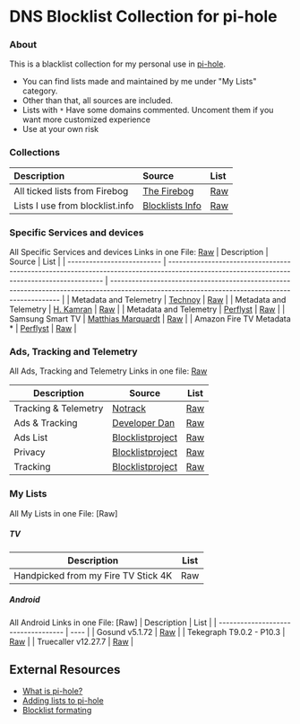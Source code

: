 # DNS Blocklist Collection for pi-hole

### About

This is a blacklist collection for my personal use in [pi-hole](https://pi-hole.net/). 

- You can find lists made and maintained by me under "My Lists" category. 
- Other than that, all sources are included. 
- Lists with `*` Have some domains commented. Uncoment them if you want more customized experience  
- Use at your own risk
 
 
### Collections

| Description                          | Source                                            | List                                                                                     |
| :----------------------------------- | :------------------------------------------------ | :--------------------------------------------------------------------------------------- |
| All ticked lists from Firebog        | [The Firebog](https://firebog.net/)               | [Raw](https://v.firebog.net/hosts/lists.php?type=tick)                                   |
| Lists I use from blocklist.info      | [Blocklists Info](https://blocklists.info/)       | [Raw](https://raw.githubusercontent.com/arm-ser/dns-blocklists/main/blocklists.info.txt) |

        
### Specific Services and devices
All Specific Services and devices Links in one File: [Raw](https://raw.githubusercontent.com/arm-ser/dns-blocklists/71b5f1c36d6f2de19e98e3cd46f588aaadb21f31/specific-services-and-devices.txt)
| Description                | Source                                                                                                                                     | List                                                                                                                                           |
| -------------------------- | ------------------------------------------------------------------------------------------------------------------------------------------ | ---------------------------------------------------------------------------------------------------------------------------------------------- |
| Metadata and Telemetry     | [Technoy](https://www.technoy.de/lists/blocklists-fuer-pihole/)                                                                            | [Raw](https://raw.githubusercontent.com/Perflyst/PiHoleBlocklist/master/SmartTV.txt)                                                           |
| Metadata and Telemetry     | [H. Kamran](https://github.com/hkamran80)                                                                                                  | [Raw](https://gist.githubusercontent.com/hkamran80/779019103fcd306979411d44c8d38459/raw/e0f084b396bb8ffcb390c8e7272ae96a6c292d10/SmartTV2.txt) |
| Metadata and Telemetry     | [Perflyst](https://github.com/Perflyst)                                                                                                    | [Raw](https://perflyst.github.io/PiHoleBlocklist/SmartTV.txt)                                                                                  |
| Samsung Smart TV           | [Matthias Marquardt](https://github.com/marq24)                                                                                            | [Raw](https://raw.githubusercontent.com/marq24/pihole-blocklist/master/samsung-smart-tv.txt)                                                   |
| Amazon Fire TV Metadata \* | [Perflyst](https://github.com/Perflyst)                                                                                                    | [Raw](https://perflyst.github.io/PiHoleBlocklist/AmazonFireTV.txt)                                                                             |



### Ads, Tracking and Telemetry
All Ads, Tracking and Telemetry Links in one file: [Raw](https://raw.githubusercontent.com/arm-ser/dns-blocklists/main/ads-tracking-telemetry.txt)

| Description           | Source                                                                                          | List                                                                                            |
| --------------------- | ----------------------------------------------------------------------------------------------- | ------------------------------------------------------------------------------------------------|
| Tracking & Telemetry  | [Notrack](https://gitlab.com/quidsup/notrack-blocklists)                                        | [Raw](https://gitlab.com/quidsup/notrack-blocklists/raw/master/notrack-blocklist.txt)           |
| Ads & Tracking        | [Developer Dan](https://github.com/lightswitch05/hosts)                                         | [Raw](https://www.github.developerdan.com/hosts/lists/ads-and-tracking-extended.txt)            |
| Ads List              | [Blocklistproject](https://github.com/blocklistproject/Lists)                                   | [Raw](https://blocklistproject.github.io/Lists/alt-version/ads-nl.txt)                          |
| Privacy               | [Blocklistproject](https://github.com/blocklistproject/Lists)                                   | [Raw](https://blocklistproject.github.io/Lists/alt-version/piracy-nl.txt)                       |
| Tracking              | [Blocklistproject](https://github.com/blocklistproject/Lists)                                   | [Raw](https://blocklistproject.github.io/Lists/alt-version/tracking-nl.txt)                     |

### My Lists

All My Lists in one File: [Raw]

##### TV
| Description                         | List |
| ----------------------------------- | ---- |
| Handpicked from my Fire TV Stick 4K | Raw  |


##### Android
All Android Links in one File: [Raw]
| Description                         | List |
| ----------------------------------- | ---- |
| Gosund v5.1.72 | [Raw](https://raw.githubusercontent.com/arm-ser/dns-blocklists/main/gosund)  |
| Tekegraph T9.0.2 - P10.3 | [Raw](https://raw.githubusercontent.com/arm-ser/dns-blocklists/main/telegraph) |
| Truecaller v12.27.7 | [Raw](https://raw.githubusercontent.com/arm-ser/dns-blocklists/main/truecaller) |



## External Resources 
- [What is pi-hole?](https://github.com/pi-hole/pi-hole)  
- [Adding lists to pi-hole](https://www.sammatthews.co.uk/2022/02/pi-hole-ad-lists/)
- [Blocklist formating](https://www.reddit.com/r/pihole/comments/bzufqv/hosts_format_for_blocklist/)
